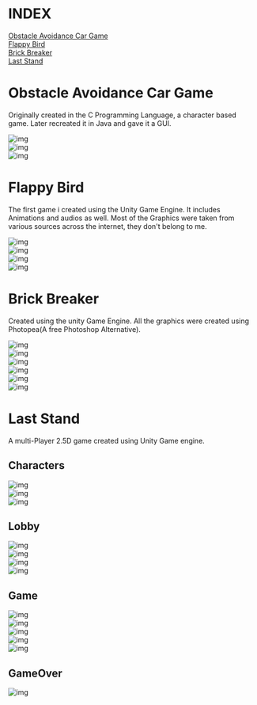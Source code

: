 # INDEX

<a href="https://github.com/Soham-Metha/Flappy-bird#obstacle-avoidance-car-game">Obstacle Avoidance Car Game</a><br>
<a href="https://github.com/Soham-Metha/Flappy-bird#flappy-bird">Flappy Bird</a><br>
<a href="https://github.com/Soham-Metha/Flappy-bird#brick-breaker">Brick Breaker</a><br>
<a href="https://github.com/Soham-Metha/Flappy-bird#last-stand">Last Stand</a><br>

# Obstacle Avoidance Car Game

Originally created in the C Programming Language, a character based game. Later recreated it in Java and gave it a GUI.<br>

![img](https://github.com/Soham-Metha/Flappy-bird/lob/main/preview/CarGameOpening.png)<br>
![img](https://github.com/Soham-Metha/Flappy-bird/lob/main/preview/CarGame.png)<br>
![img](https://github.com/Soham-Metha/Flappy-bird/lob/main/preview/CarGameOver.png)<br>

# Flappy Bird

The first game i created using the Unity Game Engine. 
It includes Animations and audios as well. 
Most of the Graphics were taken from various sources across the internet, they don't belong to me. 

![img](https://github.com/Soham-Metha/Flappy-bird/lob/main/preview/FlappyBirdOpening.jpg)<br>
![img](https://github.com/Soham-Metha/Flappy-bird/lob/main/preview/FlappyBirdStart.jpg)<br>
![img](https://github.com/Soham-Metha/Flappy-bird/lob/main/preview/FlappyBird.jpg)<br>
![img](https://github.com/Soham-Metha/Flappy-bird/lob/main/preview/FlappyBirdOver.jpg)<br>

# Brick Breaker

Created using the unity Game Engine.
All the graphics were created using Photopea(A free Photoshop Alternative).

![img](https://github.com/Soham-Metha/Flappy-bird/lob/main/preview/BBOpening.jpg)<br>
![img](https://github.com/Soham-Metha/Flappy-bird/lob/main/preview/BBAim.jpg)<br>
![img](https://github.com/Soham-Metha/Flappy-bird/lob/main/preview/BB.jpg)<br>
![img](https://github.com/Soham-Metha/Flappy-bird/lob/main/preview/BrickDestroy.jpg)<br>
![img](https://github.com/Soham-Metha/Flappy-bird/lob/main/preview/BBDanger.jpg)<br>
![img](https://github.com/Soham-Metha/Flappy-bird/lob/main/preview/BBOver.jpg)<br>

# Last Stand

A multi-Player 2.5D game created using Unity Game engine.

## Characters

![img](https://github.com/Soham-Metha/Flappy-bird/lob/main/preview/LSHome.jpg)<br>
![img](https://github.com/Soham-Metha/Flappy-bird/lob/main/preview/LSBrutus.jpg)<br>
![img](https://github.com/Soham-Metha/Flappy-bird/lob/main/preview/LSEnzo.jpg)<br>

## Lobby

![img](https://github.com/Soham-Metha/Flappy-bird/lob/main/preview/LSSelect.jpg)<br>
![img](https://github.com/Soham-Metha/Flappy-bird/lob/main/preview/LSLoading.jpg)<br>
![img](https://github.com/Soham-Metha/Flappy-bird/lob/main/preview/LSLobby.jpg)<br>
![img](https://github.com/Soham-Metha/Flappy-bird/lob/main/preview/LSRoom.jpg)<br>

## Game

![img](https://github.com/Soham-Metha/Flappy-bird/lob/main/preview/LSWalk.jpg)<br>
![img](https://github.com/Soham-Metha/Flappy-bird/lob/main/preview/LSAim.jpg)<br>
![img](https://github.com/Soham-Metha/Flappy-bird/lob/main/preview/LSShoot.jpg)<br>
![img](https://github.com/Soham-Metha/Flappy-bird/lob/main/preview/LSThrow.jpg)<br>
![img](https://github.com/Soham-Metha/Flappy-bird/lob/main/preview/LSFall.jpg)<br>

## GameOver

![img](https://github.com/Soham-Metha/Flappy-bird/lob/main/preview/LSOver.jpg)<br>
